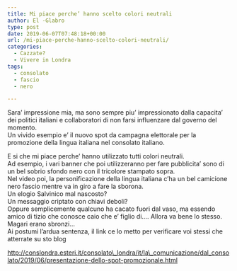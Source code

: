 ```yaml
---
title: Mi piace perche’ hanno scelto colori neutrali
author: El -Glabro
type: post
date: 2019-06-07T07:48:18+00:00
url: /mi-piace-perche-hanno-scelto-colori-neutrali/
categories:
  - Cazzate?
  - Vivere in Londra
tags:
  - consolato
  - fascio
  - nero

---
```

Sara&#8217; impressione mia, ma sono sempre piu&#8217; impressionato dalla capacita&#8217; dei politici italiani e collaboratori di non farsi influenzare dal governo del momento.  
Un vivido esempio e&#8217; il nuovo spot da campagna elettorale per la promozione della lingua italiana nel consolato italiano.

E si che mi piace perche&#8217; hanno utilizzato tutti colori neutrali.  
Ad esempio, i vari banner che poi utilizzeranno per fare pubblicita&#8217; sono di un bel sobrio sfondo nero con il tricolore stampato sopra.  
Nel video poi, la personificazione della lingua italiana c&#8217;ha un bel camicione nero fascio mentre va in giro a fare la sborona.  
Un elogio Salvinico mal nascosto?  
Un messaggio criptato con chiavi deboli?  
Oppure semplicemente qualcuno ha cacato fuori dal vaso, ma essendo amico di tizio che conosce caio che e&#8217; figlio di&#8230;. Allora va bene lo stesso.  
Magari erano sbronzi&#8230;  
Ai postumi l&#8217;ardua sentenza, il link ce lo metto per verificare voi stessi che atterrate su sto blog

http://conslondra.esteri.it/consolato\_londra/it/la\_comunicazione/dal_consolato/2019/06/presentazione-dello-spot-promozionale.html